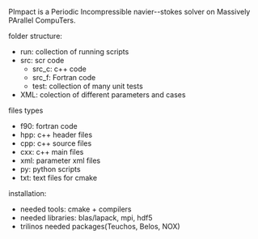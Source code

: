 PImpact is a Periodic Incompressible navier--stokes solver on Massively PArallel
CompuTers.

folder structure:

- run: collection of running scripts
- src: scr code
  - src_c: c++ code 
  - src_f: Fortran code
  - test: collection of many unit tests
- XML: colection of different parameters and cases

 files types
 - f90: fortran code
 - hpp: c++ header files
 - cpp: c++ source files
 - cxx: c++ main files
 - xml: parameter xml files
 - py: python scripts
 - txt: text files for cmake


 installation:

 - needed tools: cmake + compilers
 - needed libraries: blas/lapack, mpi, hdf5
 - trilinos needed packages(Teuchos, Belos, NOX)


